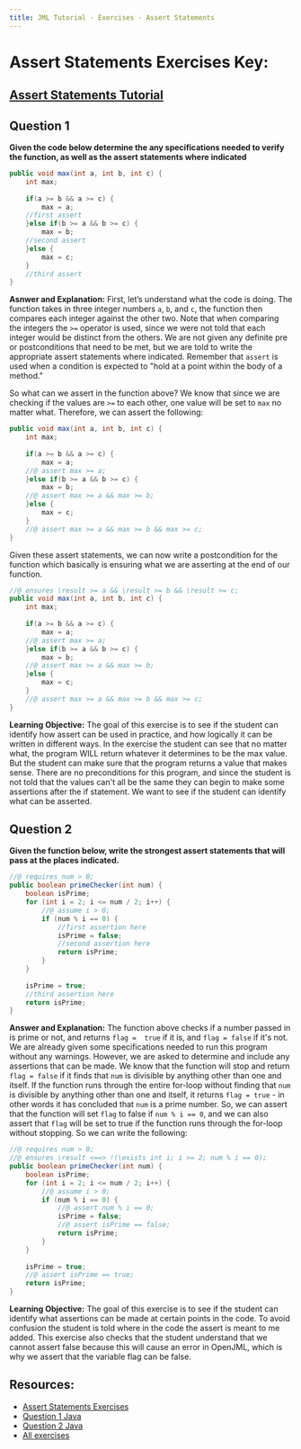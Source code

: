 ```yaml
---
title: JML Tutorial - Exercises - Assert Statements
---
```

# Assert Statements Exercises Key:
## [Assert Statements Tutorial](https://www.openjml.org/tutorial/AssertStatement)

## **Question 1**
**Given the code below determine the any specifications needed to verify the function, as well as the assert statements where indicated**
```Java
public void max(int a, int b, int c) {
	int max;
	
	if(a >= b && a >= c) {
		max = a;
	//first assert
	}else if(b >= a && b >= c) {
		max = b;
	//second assert
	}else {
		max = c;
	}				
	//third assert
}
```

**Asnwer and Explanation:**
First, let’s understand what the code is doing. The function takes in three integer numbers `a`, `b`, and `c`, the function then compares each integer against the other two. Note that when comparing the integers the `>=` operator is used, since we were not told that each integer would be distinct from the others. We are not given any definite pre or postconditions that need to be met, but we are told to write the appropriate assert statements where indicated. Remember that `assert` is used when a condition is expected to "hold at a point within the body of a method."

So what can we assert in the function above? We know that since we are checking if the values are `>=` to each other, one value will be set to `max` no matter what. Therefore, we can assert the following:
```Java
public void max(int a, int b, int c) {
	int max;
		
	if(a >= b && a >= c) {
		max = a;
	//@ assert max >= a;
	}else if(b >= a && b >= c) {
		max = b;
	//@ assert max >= a && max >= b;
	}else {
		max = c;
	}				
	//@ assert max >= a && max >= b && max >= c;
}
```
Given these assert statements, we can now write a postcondition for the function which basically is ensuring what we are asserting at the end of our function. 

```Java
//@ ensures \result >= a && \result >= b && \result >= c;
public void max(int a, int b, int c) {
	int max;
		
	if(a >= b && a >= c) {
		max = a;
	//@ assert max >= a;
	}else if(b >= a && b >= c) {
		max = b;
	//@ assert max >= a && max >= b;
	}else {
		max = c;
	}				
	//@ assert max >= a && max >= b && max >= c;
}
```
**Learning Objective:**
The goal of this exercise is to see if the student can identify how assert can be used in practice, and how logically it can be written in different ways. In the exercise the student can see that no matter what, the program WILL return whatever it determines to be the max value. But the student can make sure that the program returns a value that makes sense. There are no preconditions for this program, and since the student is not told that the values can't all be the same they can begin to make some assertions after the if statement. We want to see if the student can identify what can be asserted.

## **Question 2**
**Given the function below, write the strongest assert statements that will pass at the places indicated.**
```Java
//@ requires num > 0;
public boolean primeChecker(int num) {
	boolean isPrime;
	for (int i = 2; i <= num / 2; i++) {
		//@ assume i > 0;
		if (num % i == 0) {
			//first assertion here
			isPrime = false;
			//second assertion here 
			return isPrime;
		}
	}
	
	isPrime = true;
	//third assertion here
	return isPrime;
}
```
**Answer and Explanation:**
The function above checks if a number passed in is prime or not, and returns `flag =  true` if it is, and `flag = false` if it's not. We are already given some specifications needed to run this program without any warnings. However, we are asked to determine and include any assertions that can be made. We know that the function will stop and return `flag = false` if it finds that `num` is divisible by anything other than one and itself. If the function runs through the entire for-loop without finding that `num` is divisible by anything other than one and itself, it returns `flag = true` - in other words it has concluded that `num` is a prime number. So, we can assert that the function will set `flag` to false if `num % i == 0`, and we can also assert that `flag` will be set to true if the function runs through the for-loop without stopping. So we can write the following:
```Java
//@ requires num > 0;
//@ ensures \result <==> !(\exists int i; i >= 2; num % i == 0);
public boolean primeChecker(int num) {
	boolean isPrime;
	for (int i = 2; i <= num / 2; i++) {
		//@ assume i > 0;
		if (num % i == 0) {
			//@ assert num % i == 0;
			isPrime = false;
			//@ assert isPrime == false;
			return isPrime;
		}
	}
	
	isPrime = true;
	//@ assert isPrime == true;
	return isPrime;
}
```

**Learning Objective:** 
The goal of this exercise is to see if the student can identify what assertions can be made at certain points in the code. To avoid confusion the student is told where in the code the assert is meant to me added. This exercise also checks that the student understand that we cannot assert false because this will cause an error in OpenJML, which is why we assert that the variable flag can be false.

## **Resources:**
+ [Assert Statements Exercises](AssertEx.md)
+ [Question 1 Java](AssertExample1.java)
+ [Question 2 Java](AssertExample2.java)
+ [All exercises](https://www.openjml.org/tutorial/exercises/exercises)

